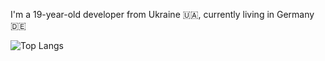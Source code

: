 I'm a 19-year-old developer from Ukraine 🇺🇦, currently living in Germany 🇩🇪

![Top Langs](https://github-readme-stats.vercel.app/api/top-langs/?username=lowton05&layout=compact)
